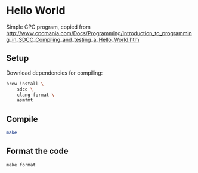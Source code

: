 # Hello World

Simple CPC program, copied from http://www.cpcmania.com/Docs/Programming/Introduction_to_programming_in_SDCC_Compiling_and_testing_a_Hello_World.htm

## Setup

Download dependencies for compiling:

```sh
brew install \
    sdcc \
    clang-format \
    asmfmt
```

## Compile

```sh
make
```

## Format the code

```shell
make format
```

